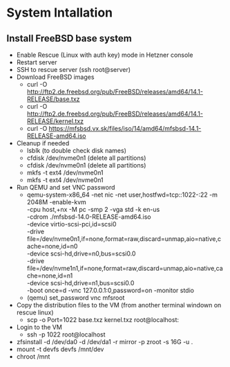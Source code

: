 # System Intallation

## Install FreeBSD base system
 * Enable Rescue (Linux with auth key) mode in Hetzner console
 * Restart server
 * SSH to rescue server (ssh root@server)
 * Download FreeBSD images
   * curl -O http://ftp2.de.freebsd.org/pub/FreeBSD/releases/amd64/14.1-RELEASE/base.txz
   * curl -O http://ftp2.de.freebsd.org/pub/FreeBSD/releases/amd64/14.1-RELEASE/kernel.txz
   * curl -O https://mfsbsd.vx.sk/files/iso/14/amd64/mfsbsd-14.1-RELEASE-amd64.iso
 * Cleanup if needed
   * lsblk (to double check disk names)
   * cfdisk /dev/nvme0n1 (delete all partitions)
   * cfdisk /dev/nvme0n1 (delete all partitions)
   * mkfs -t ext4 /dev/nvme0n1
   * mkfs -t ext4 /dev/nvme0n1
 * Run QEMU and set VNC password
   * qemu-system-x86_64 -net nic -net user,hostfwd=tcp::1022-:22 -m 2048M -enable-kvm \
     -cpu host,+nx -M pc -smp 2 -vga std -k en-us \
     -cdrom ./mfsbsd-14.0-RELEASE-amd64.iso \
     -device virtio-scsi-pci,id=scsi0 \
     -drive file=/dev/nvme0n1,if=none,format=raw,discard=unmap,aio=native,cache=none,id=n0 \
     -device scsi-hd,drive=n0,bus=scsi0.0 \
     -drive file=/dev/nvme1n1,if=none,format=raw,discard=unmap,aio=native,cache=none,id=n1 \
     -device scsi-hd,drive=n1,bus=scsi0.0 \
     -boot once=d -vnc 127.0.0.1:0,password=on -monitor stdio
   * (qemu) set_password vnc mfsroot
 * Copy the distribution files to the VM (from another terminal windown on rescue linux)
   * scp -o Port=1022 base.txz kernel.txz root@localhost:
 * Login to the VM
   * ssh -p 1022 root@localhost
 * zfsinstall -d /dev/da0 -d /dev/da1 -r mirror -p zroot -s 16G -u .
 * mount -t devfs devfs /mnt/dev
 * chroot /mnt

   

   
   



